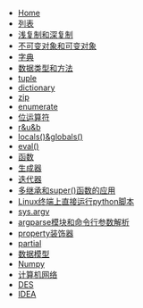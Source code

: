* [Home](/)
* [列表](python/列表)
* [浅复制和深复制](python/浅复制和深复制)
* [不可变对象和可变对象](python/不可变对象和可变对象)
* [字典](python/字典)
* [数据类型和方法](python/数据类型和方法)
* [tuple](python/tuple)
* [dictionary](python/dictionary)
* [zip](python/zip)
* [enumerate](python/enumerate)
* [位运算符](python/位运算符)
* [r&u&b](python/r&u&b)
* [locals()&globals()](python/locals()和globals())
* [eval()](python/eval())
* [函数](python/函数)
* [生成器](python/生成器)
* [迭代器](python/迭代器)
* [多继承和super()函数的应用](python/多继承和super()函数的应用)
* [Linux终端上直接运行python脚本](python/Linux终端上直接运行python脚本)
* [sys.argv](python/sys.argv)
* [argparse模块和命令行参数解析](python/argparse模块和命令行参数解析)
* [property装饰器](python/property装饰器)
* [partial](python/partial)
* [数据模型](python/数据模型)
* [Numpy](python/numpy)
* [计算机网络](computer_network/计算机网络)
* [DES](cryption/DES)
* [IDEA](cryption/IDEA)